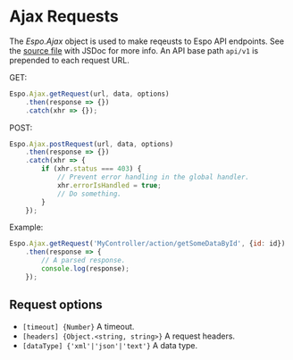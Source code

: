 # Ajax Requests

The *Espo.Ajax* object is used to make reqeusts to Espo API endpoints. See the [source file](https://github.com/espocrm/espocrm/blob/master/client/src/ajax.js) with JSDoc for more info. An API base path `api/v1` is prepended to each request URL. 

GET:

```js
Espo.Ajax.getRequest(url, data, options)
    .then(response => {})
    .catch(xhr => {});
```

POST:

```js
Espo.Ajax.postRequest(url, data, options)
    .then(response => {})
    .catch(xhr => {
        if (xhr.status === 403) {
            // Prevent error handling in the global handler.
            xhr.errorIsHandled = true;
            // Do something.
        }
    });
```

Example:

```js
Espo.Ajax.getRequest('MyController/action/getSomeDataById', {id: id})
    .then(response => {
        // A parsed response.
        console.log(response);
    });
```

## Request options

* `[timeout] {Number}` A timeout.
* `[headers] {Object.<string, string>}` A request headers.
* `[dataType] {'xml'|'json'|'text'}` A data type.
